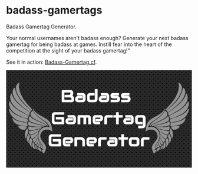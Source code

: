 badass-gamertags
================

Badass Gamertag Generator. 

Your normal usernames aren't badass enough? Generate your next badass gamertag for being badass at games. Instill fear into the heart of the competition at the sight of your badass gamertag!"

See it in action: [Badass-Gamertag.cf](http://badass-gamertag.cf).

![badass picture](bgg.png)
